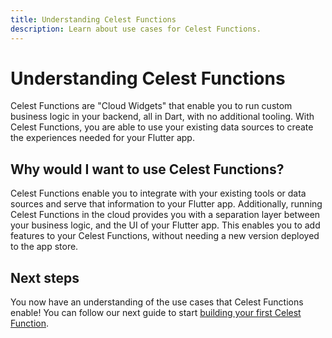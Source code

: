 ```yaml
---
title: Understanding Celest Functions
description: Learn about use cases for Celest Functions.
---
```


# Understanding Celest Functions

Celest Functions are "Cloud Widgets" that enable you to run custom business logic in your backend, all in Dart, with no additional tooling. With Celest Functions, you are able to use your existing data sources to create the experiences needed for your Flutter app. 

## Why would I want to use Celest Functions?

Celest Functions enable you to integrate with your existing tools or data sources and serve that information to your Flutter app. Additionally, running Celest Functions in the cloud provides you with a separation layer between your business logic, and the UI of your Flutter app. This enables you to add features to your Celest Functions, without needing a new version deployed to the app store.

## Next steps

You now have an understanding of the use cases that Celest Functions enable! You can follow our next guide to start [building your first Celest Function](/docs/functions/creating-functions.md).

